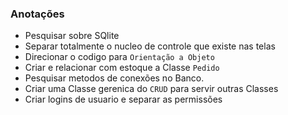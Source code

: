 ### Anotações

- Pesquisar sobre SQlite
- Separar totalmente o nucleo de controle que existe nas telas
- Direcionar o codigo para `Orientação a Objeto`
- Criar e relacionar com estoque a Classe `Pedido`
- Pesquisar metodos de conexões no Banco.
- Criar uma Classe gerenica do `CRUD` para servir outras Classes
- Criar logins de usuario e separar as permissões
